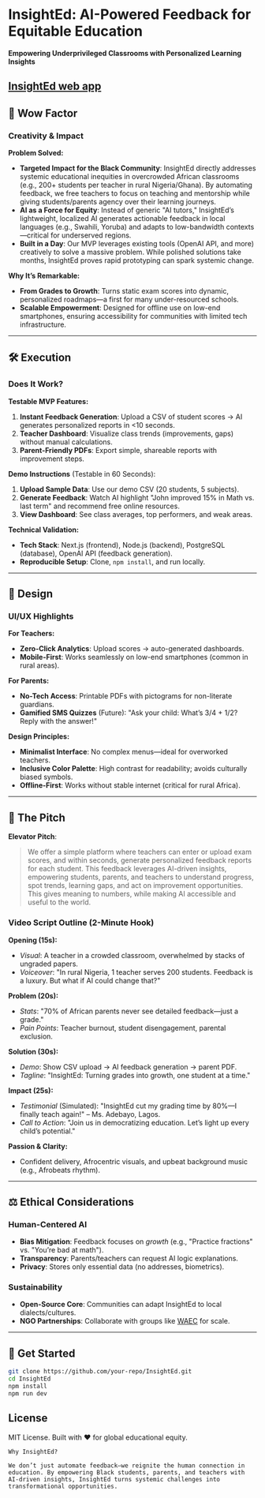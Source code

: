 # InsightEd: AI-Powered Feedback for Equitable Education  
**Empowering Underprivileged Classrooms with Personalized Learning Insights**  

[InsightEd web app](https://insighted-1aa36.web.app/auth/signin)
---

## 🌟 **Wow Factor**  
### **Creativity & Impact**  
**Problem Solved:**  
- **Targeted Impact for the Black Community**: InsightEd directly addresses systemic educational inequities in overcrowded African classrooms (e.g., 200+ students per teacher in rural Nigeria/Ghana). By automating feedback, we free teachers to focus on teaching and mentorship while giving students/parents agency over their learning journeys.  
- **AI as a Force for Equity**: Instead of generic "AI tutors," InsightEd’s lightweight, localized AI generates actionable feedback in local languages (e.g., Swahili, Yoruba) and adapts to low-bandwidth contexts—critical for underserved regions.  
- **Built in a Day**: Our MVP leverages existing tools (OpenAI API, and more) creatively to solve a massive problem. While polished solutions take months, InsightEd proves rapid prototyping can spark systemic change.  

**Why It’s Remarkable:**  
- **From Grades to Growth**: Turns static exam scores into dynamic, personalized roadmaps—a first for many under-resourced schools.  
- **Scalable Empowerment**: Designed for offline use on low-end smartphones, ensuring accessibility for communities with limited tech infrastructure.  

---

## 🛠️ **Execution**  
### **Does It Work?**  
**Testable MVP Features:**  
1. **Instant Feedback Generation**: Upload a CSV of student scores → AI generates personalized reports in <10 seconds.  
2. **Teacher Dashboard**: Visualize class trends (improvements, gaps) without manual calculations.  
3. **Parent-Friendly PDFs**: Export simple, shareable reports with improvement steps.  

**Demo Instructions** (Testable in 60 Seconds):  
1. **Upload Sample Data**: Use our demo CSV (20 students, 5 subjects).  
2. **Generate Feedback**: Watch AI highlight "John improved 15% in Math vs. last term" and recommend free online resources.  
3. **View Dashboard**: See class averages, top performers, and weak areas.  

**Technical Validation:**  
- **Tech Stack**: Next.js (frontend), Node.js (backend), PostgreSQL (database), OpenAI API (feedback generation).  
- **Reproducible Setup**: Clone, `npm install`, and run locally.  

---

## 🎨 **Design**  
### **UI/UX Highlights**  
**For Teachers:**  
- **Zero-Click Analytics**: Upload scores → auto-generated dashboards.  
- **Mobile-First**: Works seamlessly on low-end smartphones (common in rural areas).  

**For Parents:**  
- **No-Tech Access**: Printable PDFs with pictograms for non-literate guardians.  
- **Gamified SMS Quizzes** (Future): "Ask your child: What’s 3/4 + 1/2? Reply with the answer!"  

**Design Principles:**  
- **Minimalist Interface**: No complex menus—ideal for overworked teachers.  
- **Inclusive Color Palette**: High contrast for readability; avoids culturally biased symbols.  
- **Offline-First**: Works without stable internet (critical for rural Africa).  

---

## 📣 **The Pitch**  
**Elevator Pitch**:  
> We offer a simple platform where teachers can enter or upload exam scores, and within seconds, generate personalized feedback reports for each student. This feedback leverages AI-driven insights, empowering students, parents, and teachers to understand progress, spot trends, learning gaps, and act on improvement opportunities. This gives meaning to numbers, while making AI accessible and useful to the world.

### **Video Script Outline** (2-Minute Hook)  
**Opening (15s):**  
- *Visual*: A teacher in a crowded classroom, overwhelmed by stacks of ungraded papers.  
- *Voiceover*: "In rural Nigeria, 1 teacher serves 200 students. Feedback is a luxury. But what if AI could change that?"  

**Problem (20s):**  
- *Stats*: "70% of African parents never see detailed feedback—just a grade."  
- *Pain Points*: Teacher burnout, student disengagement, parental exclusion.  

**Solution (30s):**  
- *Demo*: Show CSV upload → AI feedback generation → parent PDF.  
- *Tagline*: "InsightEd: Turning grades into growth, one student at a time."  

**Impact (25s):**  
- *Testimonial* (Simulated): "InsightEd cut my grading time by 80%—I finally teach again!" – Ms. Adebayo, Lagos.  
- *Call to Action*: "Join us in democratizing education. Let’s light up every child’s potential."  

**Passion & Clarity:**  
- Confident delivery, Afrocentric visuals, and upbeat background music (e.g., Afrobeats rhythm).  

---

## ⚖️ **Ethical Considerations**  
### **Human-Centered AI**  
- **Bias Mitigation**: Feedback focuses on *growth* (e.g., "Practice fractions" vs. "You’re bad at math").  
- **Transparency**: Parents/teachers can request AI logic explanations.  
- **Privacy**: Stores only essential data (no addresses, biometrics).  

### **Sustainability**  
- **Open-Source Core**: Communities can adapt InsightEd to local dialects/cultures.  
- **NGO Partnerships**: Collaborate with groups like [WAEC](https://www.waeconline.org.ng/) for scale.  

---

## 🚀 **Get Started**  
```bash
git clone https://github.com/your-repo/InsightEd.git
cd InsightEd
npm install
npm run dev
```

## License

MIT License. Built with ❤️ for global educational equity.


```
Why InsightEd?

We don’t just automate feedback—we reignite the human connection in education. By empowering Black students, parents, and teachers with AI-driven insights, InsightEd turns systemic challenges into transformational opportunities.
```
